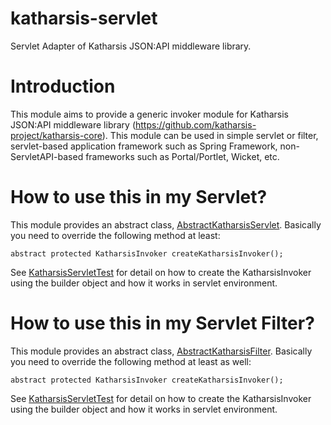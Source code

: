 # katharsis-servlet

Servlet Adapter of Katharsis JSON:API middleware library.

Introduction
============
This module aims to provide a generic invoker module for
Katharsis JSON:API middleware library (https://github.com/katharsis-project/katharsis-core).
This module can be used in simple servlet or filter,
servlet-based application framework such as Spring Framework,
non-ServletAPI-based frameworks such as Portal/Portlet, Wicket, etc.

How to use this in my Servlet?
==============================

This module provides an abstract class, [AbstractKatharsisServlet](src/main/java/com/github/woonsan/katharsis/servlet/AbstractKatharsisServlet.java). Basically you need to override the following method at least:

    abstract protected KatharsisInvoker createKatharsisInvoker();

See [KatharsisServletTest](src/test/java/com/github/woonsan/katharsis/servlet/KatharsisServletTest.java)
for detail on how to create the KatharsisInvoker using the builder object
and how it works in servlet environment.

How to use this in my Servlet Filter?
=====================================

This module provides an abstract class, [AbstractKatharsisFilter](src/main/java/com/github/woonsan/katharsis/servlet/AbstractKatharsisFilter.java). Basically you need to override the following method at least as well:

    abstract protected KatharsisInvoker createKatharsisInvoker();

See [KatharsisServletTest](src/test/java/com/github/woonsan/katharsis/servlet/KatharsisFilterTest.java)
for detail on how to create the KatharsisInvoker using the builder object
and how it works in servlet environment.

